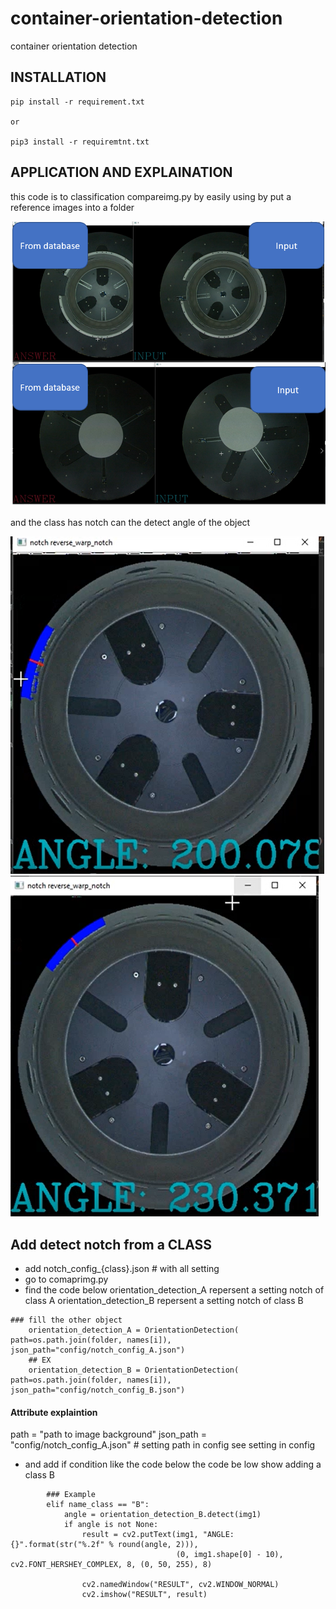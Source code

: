 # container-orientation-detection
container orientation detection

## INSTALLATION 
```
pip install -r requirement.txt

or

pip3 install -r requiremtnt.txt

```


## APPLICATION AND EXPLAINATION 
this code is to classification compareimg.py by easily using by put a reference images into a folder

![alt text](https://github.com/PudPawat/container-orientation-detection/blob/main/info_image/EX1.PNG?raw=true)


and the class has notch can the detect angle of the object

![alt text](https://github.com/PudPawat/container-orientation-detection/blob/main/info_image/EX2.PNG?raw=true)
![alt text](https://github.com/PudPawat/container-orientation-detection/blob/main/info_image/EX3.PNG?raw=true)


## Add detect notch from a CLASS

- add notch_config_{class}.json # with all setting
- go to comaprimg.py 
- find the code below
orientation_detection_A repersent a setting notch of class A
orientation_detection_B repersent a setting notch of class B

```
### fill the other object
    orientation_detection_A = OrientationDetection( path=os.path.join(folder, names[i]), json_path="config/notch_config_A.json")
    ## EX
    orientation_detection_B = OrientationDetection( path=os.path.join(folder, names[i]), json_path="config/notch_config_B.json")
```
#### Attribute explaintion 
path = "path to image background"
json_path = "config/notch_config_A.json" # setting path in config see setting in config

- and add if condition like the code below
the code be low show adding a class B 
```
        ### Example
        elif name_class == "B":
            angle = orientation_detection_B.detect(img1)
            if angle is not None:
                result = cv2.putText(img1, "ANGLE: {}".format(str("%.2f" % round(angle, 2))),
                                     (0, img1.shape[0] - 10), cv2.FONT_HERSHEY_COMPLEX, 8, (0, 50, 255), 8)

                cv2.namedWindow("RESULT", cv2.WINDOW_NORMAL)
                cv2.imshow("RESULT", result)

